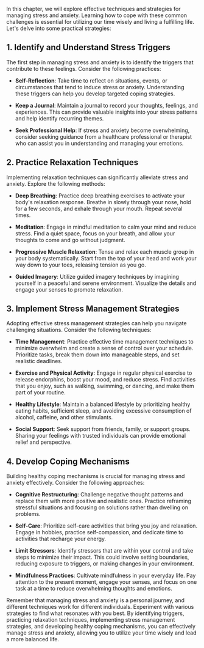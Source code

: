 
In this chapter, we will explore effective techniques and strategies for managing stress and anxiety. Learning how to cope with these common challenges is essential for utilizing our time wisely and living a fulfilling life. Let's delve into some practical strategies:

**1. Identify and Understand Stress Triggers**
----------------------------------------------

The first step in managing stress and anxiety is to identify the triggers that contribute to these feelings. Consider the following practices:

* **Self-Reflection**: Take time to reflect on situations, events, or circumstances that tend to induce stress or anxiety. Understanding these triggers can help you develop targeted coping strategies.

* **Keep a Journal**: Maintain a journal to record your thoughts, feelings, and experiences. This can provide valuable insights into your stress patterns and help identify recurring themes.

* **Seek Professional Help**: If stress and anxiety become overwhelming, consider seeking guidance from a healthcare professional or therapist who can assist you in understanding and managing your emotions.

**2. Practice Relaxation Techniques**
-------------------------------------

Implementing relaxation techniques can significantly alleviate stress and anxiety. Explore the following methods:

* **Deep Breathing**: Practice deep breathing exercises to activate your body's relaxation response. Breathe in slowly through your nose, hold for a few seconds, and exhale through your mouth. Repeat several times.

* **Meditation**: Engage in mindful meditation to calm your mind and reduce stress. Find a quiet space, focus on your breath, and allow your thoughts to come and go without judgment.

* **Progressive Muscle Relaxation**: Tense and relax each muscle group in your body systematically. Start from the top of your head and work your way down to your toes, releasing tension as you go.

* **Guided Imagery**: Utilize guided imagery techniques by imagining yourself in a peaceful and serene environment. Visualize the details and engage your senses to promote relaxation.

**3. Implement Stress Management Strategies**
---------------------------------------------

Adopting effective stress management strategies can help you navigate challenging situations. Consider the following techniques:

* **Time Management**: Practice effective time management techniques to minimize overwhelm and create a sense of control over your schedule. Prioritize tasks, break them down into manageable steps, and set realistic deadlines.

* **Exercise and Physical Activity**: Engage in regular physical exercise to release endorphins, boost your mood, and reduce stress. Find activities that you enjoy, such as walking, swimming, or dancing, and make them part of your routine.

* **Healthy Lifestyle**: Maintain a balanced lifestyle by prioritizing healthy eating habits, sufficient sleep, and avoiding excessive consumption of alcohol, caffeine, and other stimulants.

* **Social Support**: Seek support from friends, family, or support groups. Sharing your feelings with trusted individuals can provide emotional relief and perspective.

**4. Develop Coping Mechanisms**
--------------------------------

Building healthy coping mechanisms is crucial for managing stress and anxiety effectively. Consider the following approaches:

* **Cognitive Restructuring**: Challenge negative thought patterns and replace them with more positive and realistic ones. Practice reframing stressful situations and focusing on solutions rather than dwelling on problems.

* **Self-Care**: Prioritize self-care activities that bring you joy and relaxation. Engage in hobbies, practice self-compassion, and dedicate time to activities that recharge your energy.

* **Limit Stressors**: Identify stressors that are within your control and take steps to minimize their impact. This could involve setting boundaries, reducing exposure to triggers, or making changes in your environment.

* **Mindfulness Practices**: Cultivate mindfulness in your everyday life. Pay attention to the present moment, engage your senses, and focus on one task at a time to reduce overwhelming thoughts and emotions.

Remember that managing stress and anxiety is a personal journey, and different techniques work for different individuals. Experiment with various strategies to find what resonates with you best. By identifying triggers, practicing relaxation techniques, implementing stress management strategies, and developing healthy coping mechanisms, you can effectively manage stress and anxiety, allowing you to utilize your time wisely and lead a more balanced life.
